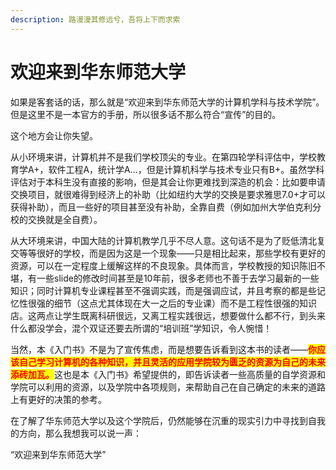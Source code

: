 ```yaml
---
description: 路漫漫其修远兮，吾将上下而求索
---
```


# 欢迎来到华东师范大学

如果是客套话的话，那么就是“欢迎来到华东师范大学的计算机学科与技术学院”。但是这里不是一本官方的手册，所以很多话不那么符合“宣传”的目的。

这个地方会让你失望。

从小环境来讲，计算机并不是我们学校顶尖的专业。在第四轮学科评估中，学校教育学A+，软件工程A，统计学A...，但是计算机科学与技术专业只有B+。虽然学科评估对于本科生没有直接的影响，但是其会让你更难找到深造的机会：比如要申请交换项目，就很难得到经济上的补助（比如纽约大学的交换是要求雅思7.0+才可以获得补助），而且一些好的项目甚至没有补助，全靠自费（例如加州大学伯克利分校的交换就是全自费）。

从大环境来讲，中国大陆的计算机教学几乎不尽人意。这句话不是为了贬低清北复交等等很好的学校，而是因为这是一个现象——只是相比起来，那些学校有更好的资源，可以在一定程度上缓解这样的不良现象。具体而言，学校教授的知识陈旧不堪，有一些slide的修改时间甚至是10年前，很多老师也不善于去学习最新的一些知识；同时计算机专业课程甚至不强调实践，而是强调应试，并且考察的都是些记忆性很强的细节（这点尤其体现在大一之后的专业课）而不是工程性很强的知识店。这两点让学生既离科研很远，又离工程实践很远，想要做什么都不行，到头来什么都没学会，混个双证还要去所谓的“培训班”学知识，令人惋惜！

当然，本《入门书》不是为了宣传焦虑，而是想要告诉看到这本书的读者——<mark style="color:red;">**你应该自己学习计算机的各种知识，并且灵活的应用学院较为匮乏的资源为自己的未来添砖加瓦。**</mark>这也是本《入门书》希望提供的，即告诉读者一些高质量的自学资源和学院可以利用的资源，以及学院中各项规则，来帮助自己在自己确定的未来的道路上有更好的决策的参考。

在了解了华东师范大学以及这个学院后，仍然能够在沉重的现实引力中寻找到自我的方向，那么我想我可以说一声：

“欢迎来到华东师范大学”


